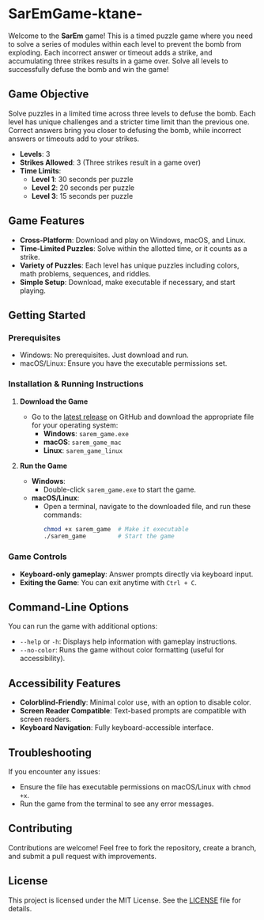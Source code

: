# SarEmGame-ktane-

Welcome to the **SarEm** game! This is a timed puzzle game where you need to solve a series of modules within each level to prevent the bomb from exploding. Each incorrect answer or timeout adds a strike, and accumulating three strikes results in a game over. Solve all levels to successfully defuse the bomb and win the game!

## Game Objective

Solve puzzles in a limited time across three levels to defuse the bomb. Each level has unique challenges and a stricter time limit than the previous one. Correct answers bring you closer to defusing the bomb, while incorrect answers or timeouts add to your strikes.

- **Levels**: 3
- **Strikes Allowed**: 3 (Three strikes result in a game over)
- **Time Limits**:
  - **Level 1**: 30 seconds per puzzle
  - **Level 2**: 20 seconds per puzzle
  - **Level 3**: 15 seconds per puzzle

## Game Features

- **Cross-Platform**: Download and play on Windows, macOS, and Linux.
- **Time-Limited Puzzles**: Solve within the allotted time, or it counts as a strike.
- **Variety of Puzzles**: Each level has unique puzzles including colors, math problems, sequences, and riddles.
- **Simple Setup**: Download, make executable if necessary, and start playing.

## Getting Started

### Prerequisites
- Windows: No prerequisites. Just download and run.
- macOS/Linux: Ensure you have the executable permissions set.

### Installation & Running Instructions

1. **Download the Game**
   - Go to the [latest release](https://github.com/ritafari/SarEmGame-ktane-/releases) on GitHub and download the appropriate file for your operating system:
     - **Windows**: `sarem_game.exe`
     - **macOS**: `sarem_game_mac`
     - **Linux**: `sarem_game_linux`

2. **Run the Game**
   - **Windows**:
     - Double-click `sarem_game.exe` to start the game.
   - **macOS/Linux**:
     - Open a terminal, navigate to the downloaded file, and run these commands:
       ```bash
       chmod +x sarem_game  # Make it executable
       ./sarem_game         # Start the game
       ```

### Game Controls

- **Keyboard-only gameplay**: Answer prompts directly via keyboard input.
- **Exiting the Game**: You can exit anytime with `Ctrl + C`.

## Command-Line Options

You can run the game with additional options:

- `--help` or `-h`: Displays help information with gameplay instructions.
- `--no-color`: Runs the game without color formatting (useful for accessibility).

## Accessibility Features

- **Colorblind-Friendly**: Minimal color use, with an option to disable color.
- **Screen Reader Compatible**: Text-based prompts are compatible with screen readers.
- **Keyboard Navigation**: Fully keyboard-accessible interface.

## Troubleshooting

If you encounter any issues:
- Ensure the file has executable permissions on macOS/Linux with `chmod +x`.
- Run the game from the terminal to see any error messages.

## Contributing

Contributions are welcome! Feel free to fork the repository, create a branch, and submit a pull request with improvements.

## License

This project is licensed under the MIT License. See the [LICENSE](LICENSE) file for details.
